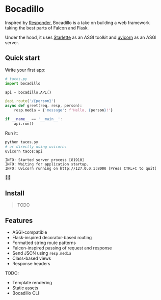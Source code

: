 # Bocadillo

Inspired by [Responder](http://python-responder.org), Bocadillo is a take on building a web framework taking the best parts of Falcon and Flask.

Under the hood, it uses [Starlette](https://www.starlette.io) as an ASGI toolkit and [uvicorn](https://www.uvicorn.org) as an ASGI server.

## Quick start

Write your first app:

```python
# tacos.py
import bocadillo

api = bocadillo.API()

@api.route('/{person}')
async def greet(req, resp, person):
    resp.media = {'message': f'Hello, {person}!'}

if __name__ == '__main__':
    api.run()
```

Run it:

```bash
python tacos.py
# or directly using uvicorn:
uvicorn tacos:api
```

```
INFO: Started server process [81910]
INFO: Waiting for application startup.
INFO: Uvicorn running on http://127.0.0.1:8000 (Press CTRL+C to quit)
```

🌯💥

## Install

> TODO

## Features

- ASGI-compatible
- Flask-inspired decorator-based routing
- Formatted string route patterns
- Falcon-inspired passing of request and response
- Send JSON using `resp.media`
- Class-based views
- Response headers

TODO:

- Template rendering
- Static assets
- Bocadillo CLI
